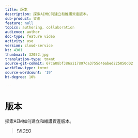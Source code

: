 ```yaml
---
title: 版本
description: 探索AEM如何建立和維護資產版本。
sub-product: 資產
feature: null
topics: authoring, collaboration
audience: author
doc-type: feature video
activity: use
version: cloud-service
kt: 4301
thumbnail: 32052.jpg
translation-type: tm+mt
source-git-commit: 67ca08bf386a217807da3755d46abed225050d02
workflow-type: tm+mt
source-wordcount: '19'
ht-degree: 10%

---
```



# 版本

探索AEM如何建立和維護資產版本。

>[!VIDEO](https://video.tv.adobe.com/v/32052/?quality=12&learn=on&hidetitle=true)